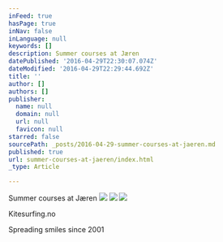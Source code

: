 ```yaml
---
inFeed: true
hasPage: true
inNav: false
inLanguage: null
keywords: []
description: Summer courses at Jæren
datePublished: '2016-04-29T22:30:07.074Z'
dateModified: '2016-04-29T22:29:44.692Z'
title: ''
author: []
authors: []
publisher:
  name: null
  domain: null
  url: null
  favicon: null
starred: false
sourcePath: _posts/2016-04-29-summer-courses-at-jaeren.md
published: true
url: summer-courses-at-jaeren/index.html
_type: Article

---
```

Summer courses at Jæren
![](https://the-grid-user-content.s3-us-west-2.amazonaws.com/86bcd64a-1f8b-412b-ba4e-4e59c67db3f8.jpg)
![](https://the-grid-user-content.s3-us-west-2.amazonaws.com/84e6f137-697e-4943-9763-953600716187.jpg)
![](https://the-grid-user-content.s3-us-west-2.amazonaws.com/fa4427ad-918f-4e25-80ea-0624a10c5bfe.jpg)

Kitesurfing.no

Spreading smiles since 2001